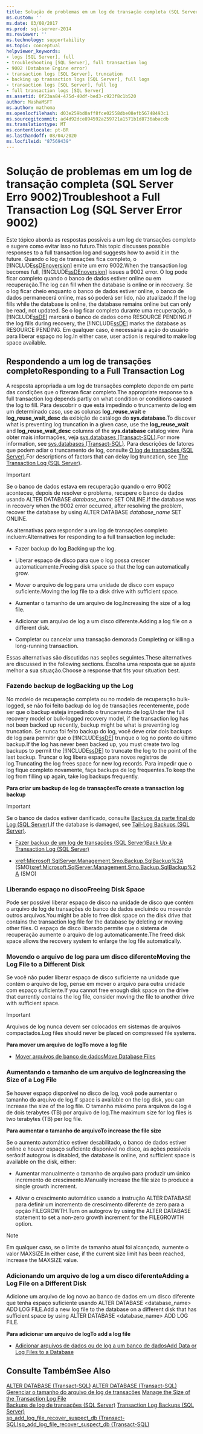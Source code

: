 ```yaml
---
title: Solução de problemas em um log de transação completa (SQL Server Erro 9002) | Microsoft Docs
ms.custom: ''
ms.date: 03/08/2017
ms.prod: sql-server-2014
ms.reviewer: ''
ms.technology: supportability
ms.topic: conceptual
helpviewer_keywords:
- logs [SQL Server], full
- troubleshooting [SQL Server], full transaction log
- 9002 (Database Engine error)
- transaction logs [SQL Server], truncation
- backing up transaction logs [SQL Server], full logs
- transaction logs [SQL Server], full log
- full transaction logs [SQL Server]
ms.assetid: 0f23aa84-475d-40df-bed3-c923f8c1b520
author: MashaMSFT
ms.author: mathoma
ms.openlocfilehash: d03e259bd0aff8fce02558dbe08efb56748493c1
ms.sourcegitcommit: ad4d92dce894592a259721a1571b1d8736abacdb
ms.translationtype: MT
ms.contentlocale: pt-BR
ms.lasthandoff: 08/04/2020
ms.locfileid: "87569439"
---
```

# <a name="troubleshoot-a-full-transaction-log-sql-server-error-9002"></a><span data-ttu-id="4ebd5-102">Solução de problemas em um log de transação completa (SQL Server Erro 9002)</span><span class="sxs-lookup"><span data-stu-id="4ebd5-102">Troubleshoot a Full Transaction Log (SQL Server Error 9002)</span></span>
  <span data-ttu-id="4ebd5-103">Este tópico aborda as respostas possíveis a um log de transações completo e sugere como evitar isso no futuro.</span><span class="sxs-lookup"><span data-stu-id="4ebd5-103">This topic discusses possible responses to a full transaction log and suggests how to avoid it in the future.</span></span> <span data-ttu-id="4ebd5-104">Quando o log de transações fica completo, o [!INCLUDE[ssDEnoversion](../../includes/ssdenoversion-md.md)] emite um erro 9002.</span><span class="sxs-lookup"><span data-stu-id="4ebd5-104">When the transaction log becomes full, [!INCLUDE[ssDEnoversion](../../includes/ssdenoversion-md.md)] issues a 9002 error.</span></span> <span data-ttu-id="4ebd5-105">O log pode ficar completo quando o banco de dados estiver online ou em recuperação.</span><span class="sxs-lookup"><span data-stu-id="4ebd5-105">The log can fill when the database is online or in recovery.</span></span> <span data-ttu-id="4ebd5-106">Se o log ficar cheio enquanto o banco de dados estiver online, o banco de dados permanecerá online, mas só poderá ser lido, não atualizado.</span><span class="sxs-lookup"><span data-stu-id="4ebd5-106">If the log fills while the database is online, the database remains online but can only be read, not updated.</span></span> <span data-ttu-id="4ebd5-107">Se o log ficar completo durante uma recuperação, o [!INCLUDE[ssDE](../../includes/ssde-md.md)] marcará o banco de dados como RESOURCE PENDING.</span><span class="sxs-lookup"><span data-stu-id="4ebd5-107">If the log fills during recovery, the [!INCLUDE[ssDE](../../includes/ssde-md.md)] marks the database as RESOURCE PENDING.</span></span> <span data-ttu-id="4ebd5-108">Em qualquer caso, é necessária a ação do usuário para liberar espaço no log.</span><span class="sxs-lookup"><span data-stu-id="4ebd5-108">In either case, user action is required to make log space available.</span></span>  
  
## <a name="responding-to-a-full-transaction-log"></a><span data-ttu-id="4ebd5-109">Respondendo a um log de transações completo</span><span class="sxs-lookup"><span data-stu-id="4ebd5-109">Responding to a Full Transaction Log</span></span>  
 <span data-ttu-id="4ebd5-110">A resposta apropriada a um log de transações completo depende em parte das condições que o fizeram ficar completo.</span><span class="sxs-lookup"><span data-stu-id="4ebd5-110">The appropriate response to a full transaction log depends partly on what condition or conditions caused the log to fill.</span></span> <span data-ttu-id="4ebd5-111">Para descobrir o que está impedindo o truncamento de log em um determinado caso, use as colunas **log_reuse_wait** e **log_reuse_wait_desc** da exibição de catálogo do **sys.database**.</span><span class="sxs-lookup"><span data-stu-id="4ebd5-111">To discover what is preventing log truncation in a given case, use the **log_reuse_wait** and **log_reuse_wait_desc** columns of the **sys.database** catalog view.</span></span> <span data-ttu-id="4ebd5-112">Para obter mais informações, veja [sys.databases &#40;Transact-SQL&#41;](/sql/relational-databases/system-catalog-views/sys-databases-transact-sql).</span><span class="sxs-lookup"><span data-stu-id="4ebd5-112">For more information, see [sys.databases &#40;Transact-SQL&#41;](/sql/relational-databases/system-catalog-views/sys-databases-transact-sql).</span></span> <span data-ttu-id="4ebd5-113">Para descrições de fatores que podem adiar o truncamento de log, consulte [O log de transações &#40;SQL Server&#41;](the-transaction-log-sql-server.md).</span><span class="sxs-lookup"><span data-stu-id="4ebd5-113">For descriptions of factors that can delay log truncation, see [The Transaction Log &#40;SQL Server&#41;](the-transaction-log-sql-server.md).</span></span>  
  
> [!IMPORTANT]  
>  <span data-ttu-id="4ebd5-114">Se o banco de dados estava em recuperação quando o erro 9002 aconteceu, depois de resolver o problema, recupere o banco de dados usando ALTER DATABASE *database_name* SET ONLINE.</span><span class="sxs-lookup"><span data-stu-id="4ebd5-114">If the database was in recovery when the 9002 error occurred, after resolving the problem, recover the database by using ALTER DATABASE *database_name* SET ONLINE.</span></span>  
  
 <span data-ttu-id="4ebd5-115">As alternativas para responder a um log de transações completo incluem:</span><span class="sxs-lookup"><span data-stu-id="4ebd5-115">Alternatives for responding to a full transaction log include:</span></span>  
  
-   <span data-ttu-id="4ebd5-116">Fazer backup do log.</span><span class="sxs-lookup"><span data-stu-id="4ebd5-116">Backing up the log.</span></span>  
  
-   <span data-ttu-id="4ebd5-117">Liberar espaço de disco para que o log possa crescer automaticamente.</span><span class="sxs-lookup"><span data-stu-id="4ebd5-117">Freeing disk space so that the log can automatically grow.</span></span>  
  
-   <span data-ttu-id="4ebd5-118">Mover o arquivo de log para uma unidade de disco com espaço suficiente.</span><span class="sxs-lookup"><span data-stu-id="4ebd5-118">Moving the log file to a disk drive with sufficient space.</span></span>  
  
-   <span data-ttu-id="4ebd5-119">Aumentar o tamanho de um arquivo de log.</span><span class="sxs-lookup"><span data-stu-id="4ebd5-119">Increasing the size of a log file.</span></span>  
  
-   <span data-ttu-id="4ebd5-120">Adicionar um arquivo de log a um disco diferente.</span><span class="sxs-lookup"><span data-stu-id="4ebd5-120">Adding a log file on a different disk.</span></span>  
  
-   <span data-ttu-id="4ebd5-121">Completar ou cancelar uma transação demorada.</span><span class="sxs-lookup"><span data-stu-id="4ebd5-121">Completing or killing a long-running transaction.</span></span>  
  
 <span data-ttu-id="4ebd5-122">Essas alternativas são discutidas nas seções seguintes.</span><span class="sxs-lookup"><span data-stu-id="4ebd5-122">These alternatives are discussed in the following sections.</span></span> <span data-ttu-id="4ebd5-123">Escolha uma resposta que se ajuste melhor a sua situação.</span><span class="sxs-lookup"><span data-stu-id="4ebd5-123">Choose a response that fits your situation best.</span></span>  
  
### <a name="backing-up-the-log"></a><span data-ttu-id="4ebd5-124">Fazendo backup de log</span><span class="sxs-lookup"><span data-stu-id="4ebd5-124">Backing up the Log</span></span>  
 <span data-ttu-id="4ebd5-125">No modelo de recuperação completa ou no modelo de recuperação bulk-logged, se não foi feito backup do log de transações recentemente, pode ser que o backup esteja impedindo o truncamento de log.</span><span class="sxs-lookup"><span data-stu-id="4ebd5-125">Under the full recovery model or bulk-logged recovery model, if the transaction log has not been backed up recently, backup might be what is preventing log truncation.</span></span> <span data-ttu-id="4ebd5-126">Se nunca foi feito backup do log, você deve criar dois backups de log para permitir que o [!INCLUDE[ssDE](../../includes/ssde-md.md)] trunque o log no ponto do último backup.</span><span class="sxs-lookup"><span data-stu-id="4ebd5-126">If the log has never been backed up, you must create two log backups to permit the [!INCLUDE[ssDE](../../includes/ssde-md.md)] to truncate the log to the point of the last backup.</span></span> <span data-ttu-id="4ebd5-127">Truncar o log libera espaço para novos registros de log.</span><span class="sxs-lookup"><span data-stu-id="4ebd5-127">Truncating the log frees space for new log records.</span></span> <span data-ttu-id="4ebd5-128">Para impedir que o log fique completo novamente, faça backups de log frequentes.</span><span class="sxs-lookup"><span data-stu-id="4ebd5-128">To keep the log from filling up again, take log backups frequently.</span></span>  
  
 <span data-ttu-id="4ebd5-129">**Para criar um backup de log de transações**</span><span class="sxs-lookup"><span data-stu-id="4ebd5-129">**To create a transaction log backup**</span></span>  
  
> [!IMPORTANT]  
>  <span data-ttu-id="4ebd5-130">Se o banco de dados estiver danificado, consulte [Backups da parte final do Log &#40;SQL Server&#41;](../backup-restore/tail-log-backups-sql-server.md).</span><span class="sxs-lookup"><span data-stu-id="4ebd5-130">If the database is damaged, see [Tail-Log Backups &#40;SQL Server&#41;](../backup-restore/tail-log-backups-sql-server.md).</span></span>  
  
-   [<span data-ttu-id="4ebd5-131">Fazer backup de um log de transações &#40;SQL Server&#41;</span><span class="sxs-lookup"><span data-stu-id="4ebd5-131">Back Up a Transaction Log &#40;SQL Server&#41;</span></span>](../backup-restore/back-up-a-transaction-log-sql-server.md)  
  
-   <span data-ttu-id="4ebd5-132"><xref:Microsoft.SqlServer.Management.Smo.Backup.SqlBackup%2A> (SMO)</span><span class="sxs-lookup"><span data-stu-id="4ebd5-132"><xref:Microsoft.SqlServer.Management.Smo.Backup.SqlBackup%2A> (SMO)</span></span>  
  
### <a name="freeing-disk-space"></a><span data-ttu-id="4ebd5-133">Liberando espaço no disco</span><span class="sxs-lookup"><span data-stu-id="4ebd5-133">Freeing Disk Space</span></span>  
 <span data-ttu-id="4ebd5-134">Pode ser possível liberar espaço de disco na unidade de disco que contém o arquivo de log de transações do banco de dados excluindo ou movendo outros arquivos.</span><span class="sxs-lookup"><span data-stu-id="4ebd5-134">You might be able to free disk space on the disk drive that contains the transaction log file for the database by deleting or moving other files.</span></span> <span data-ttu-id="4ebd5-135">O espaço de disco liberado permite que o sistema de recuperação aumente o arquivo de log automaticamente.</span><span class="sxs-lookup"><span data-stu-id="4ebd5-135">The freed disk space allows the recovery system to enlarge the log file automatically.</span></span>  
  
### <a name="moving-the-log-file-to-a-different-disk"></a><span data-ttu-id="4ebd5-136">Movendo o arquivo de log para um disco diferente</span><span class="sxs-lookup"><span data-stu-id="4ebd5-136">Moving the Log File to a Different Disk</span></span>  
 <span data-ttu-id="4ebd5-137">Se você não puder liberar espaço de disco suficiente na unidade que contém o arquivo de log, pense em mover o arquivo para outra unidade com espaço suficiente.</span><span class="sxs-lookup"><span data-stu-id="4ebd5-137">If you cannot free enough disk space on the drive that currently contains the log file, consider moving the file to another drive with sufficient space.</span></span>  
  
> [!IMPORTANT]  
>  <span data-ttu-id="4ebd5-138">Arquivos de log nunca devem ser colocados em sistemas de arquivos compactados.</span><span class="sxs-lookup"><span data-stu-id="4ebd5-138">Log files should never be placed on compressed file systems.</span></span>  
  
 <span data-ttu-id="4ebd5-139">**Para mover um arquivo de log**</span><span class="sxs-lookup"><span data-stu-id="4ebd5-139">**To move a log file**</span></span>  
  
-   [<span data-ttu-id="4ebd5-140">Mover arquivos de banco de dados</span><span class="sxs-lookup"><span data-stu-id="4ebd5-140">Move Database Files</span></span>](../databases/move-database-files.md)  
  
### <a name="increasing-the-size-of-a-log-file"></a><span data-ttu-id="4ebd5-141">Aumentando o tamanho de um arquivo de log</span><span class="sxs-lookup"><span data-stu-id="4ebd5-141">Increasing the Size of a Log File</span></span>  
 <span data-ttu-id="4ebd5-142">Se houver espaço disponível no disco de log, você pode aumentar o tamanho do arquivo de log.</span><span class="sxs-lookup"><span data-stu-id="4ebd5-142">If space is available on the log disk, you can increase the size of the log file.</span></span> <span data-ttu-id="4ebd5-143">O tamanho máximo para arquivos de log é de dois terabytes (TB) por arquivo de log.</span><span class="sxs-lookup"><span data-stu-id="4ebd5-143">The maximum size for log files is two terabytes (TB) per log file.</span></span>  
  
 <span data-ttu-id="4ebd5-144">**Para aumentar o tamanho de arquivo**</span><span class="sxs-lookup"><span data-stu-id="4ebd5-144">**To increase the file size**</span></span>  
  
 <span data-ttu-id="4ebd5-145">Se o aumento automático estiver desabilitado, o banco de dados estiver online e houver espaço suficiente disponível no disco, as ações possíveis serão:</span><span class="sxs-lookup"><span data-stu-id="4ebd5-145">If autogrow is disabled, the database is online, and sufficient space is available on the disk, either:</span></span>  
  
-   <span data-ttu-id="4ebd5-146">Aumentar manualmente o tamanho de arquivo para produzir um único incremento de crescimento.</span><span class="sxs-lookup"><span data-stu-id="4ebd5-146">Manually increase the file size to produce a single growth increment.</span></span>  
  
-   <span data-ttu-id="4ebd5-147">Ativar o crescimento automático usando a instrução ALTER DATABASE para definir um incremento de crescimento diferente de zero para a opção FILEGROWTH.</span><span class="sxs-lookup"><span data-stu-id="4ebd5-147">Turn on autogrow by using the ALTER DATABASE statement to set a non-zero growth increment for the FILEGROWTH option.</span></span>  
  
> [!NOTE]  
>  <span data-ttu-id="4ebd5-148">Em qualquer caso, se o limite de tamanho atual foi alcançado, aumente o valor MAXSIZE.</span><span class="sxs-lookup"><span data-stu-id="4ebd5-148">In either case, if the current size limit has been reached, increase the MAXSIZE value.</span></span>  
  
### <a name="adding-a-log-file-on-a-different-disk"></a><span data-ttu-id="4ebd5-149">Adicionando um arquivo de log a um disco diferente</span><span class="sxs-lookup"><span data-stu-id="4ebd5-149">Adding a Log File on a Different Disk</span></span>  
 <span data-ttu-id="4ebd5-150">Adicione um arquivo de log novo ao banco de dados em um disco diferente que tenha espaço suficiente usando ALTER DATABASE <database_name> ADD LOG FILE.</span><span class="sxs-lookup"><span data-stu-id="4ebd5-150">Add a new log file to the database on a different disk that has sufficient space by using ALTER DATABASE <database_name> ADD LOG FILE.</span></span>  
  
 <span data-ttu-id="4ebd5-151">**Para adicionar um arquivo de log**</span><span class="sxs-lookup"><span data-stu-id="4ebd5-151">**To add a log file**</span></span>  
  
-   [<span data-ttu-id="4ebd5-152">Adicionar arquivos de dados ou de log a um banco de dados</span><span class="sxs-lookup"><span data-stu-id="4ebd5-152">Add Data or Log Files to a Database</span></span>](../databases/add-data-or-log-files-to-a-database.md)  
  
## <a name="see-also"></a><span data-ttu-id="4ebd5-153">Consulte Também</span><span class="sxs-lookup"><span data-stu-id="4ebd5-153">See Also</span></span>  
 <span data-ttu-id="4ebd5-154">[ALTER DATABASE &#40;Transact-SQL&#41;](/sql/t-sql/statements/alter-database-transact-sql) </span><span class="sxs-lookup"><span data-stu-id="4ebd5-154">[ALTER DATABASE &#40;Transact-SQL&#41;](/sql/t-sql/statements/alter-database-transact-sql) </span></span>  
 <span data-ttu-id="4ebd5-155">[Gerenciar o tamanho do arquivo de log de transações](manage-the-size-of-the-transaction-log-file.md) </span><span class="sxs-lookup"><span data-stu-id="4ebd5-155">[Manage the Size of the Transaction Log File](manage-the-size-of-the-transaction-log-file.md) </span></span>  
 <span data-ttu-id="4ebd5-156">[Backups de log de transações &#40;SQL Server&#41;](../backup-restore/transaction-log-backups-sql-server.md) </span><span class="sxs-lookup"><span data-stu-id="4ebd5-156">[Transaction Log Backups &#40;SQL Server&#41;](../backup-restore/transaction-log-backups-sql-server.md) </span></span>  
 [<span data-ttu-id="4ebd5-157">sp_add_log_file_recover_suspect_db &#40;Transact-SQL&#41;</span><span class="sxs-lookup"><span data-stu-id="4ebd5-157">sp_add_log_file_recover_suspect_db &#40;Transact-SQL&#41;</span></span>](/sql/relational-databases/system-stored-procedures/sp-add-log-file-recover-suspect-db-transact-sql)  
  
  
